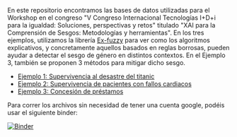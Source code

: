 En este repositorio encontramos las bases de datos utilizadas para el Workshop en el congreso "V Congreso Internacional Tecnologías I+D+i para la igualdad: Soluciones, perspectivas y retos" titulado "XAI para la Comprensión ​de Sesgos:​ Metodologías y herramientas​". En los tres ejemplos, utilizamos la librería <a href="https://github.com/Fuminides/ex-fuzzy)" target="_blank">Ex-fuzzy</a> para ver como los algoritmos explicativos, y concretamente aquellos basados en reglas borrosas, pueden ayudar a detectar el sesgo de género en distintos contextos. En el Ejemplo 3, también se proponen 3 métodos para mitigar dicho sesgo.

- <a href="https://drive.google.com/file/d/14DYgHgXtphSJBYXsdOE_AgIj-g88oVJ-/view?usp=sharing" target="_blank">Ejemplo 1: Supervivencia al desastre del titanic</a>
- <a href="https://drive.google.com/file/d/1SrCWcXrrF9PamKK9VFCTqiJstjFxNC0L/view?usp=sharing" target="_blank">Ejemplo 2: Supervivencia de pacientes con fallos cardiacos</a>
- <a href="https://drive.google.com/file/d/1h6BEMF4KKEpTDkqIU8Hk2v-Wqbae8x-K/view?usp=sharing" target="_blank">Ejemplo 3: Concesión de préstamos</a>

Para correr los archivos sin necesidad de tener una cuenta google, podéis usar el siguiente binder:

[![Binder](https://mybinder.org/badge_logo.svg)](https://mybinder.org/v2/gh/Fuminides/WorkshopIgualdad2025/HEAD)
